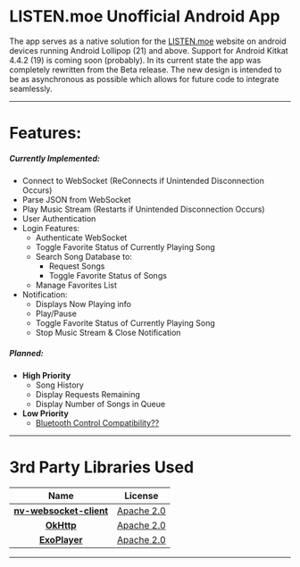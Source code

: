 # LISTEN.moe Unofficial Android App 

The app serves as a native solution for the [LISTEN.moe](https://listen.moe/#/home "LISTEN.moe Homepage") website on android devices running Android Lollipop (21) and above. Support for Android Kitkat 4.4.2 (19) is coming soon (probably).
In its current state the app was completely rewritten from the Beta release. The new design is intended to be as asynchronous as possible which allows for future code to integrate seamlessly.
***
# Features:
##### Currently Implemented:
- Connect to WebSocket (ReConnects if Unintended Disconnection Occurs)
- Parse JSON from WebSocket
- Play Music Stream (Restarts if Unintended Disconnection Occurs)
- User Authentication
- Login Features:
    * Authenticate WebSocket
    * Toggle Favorite Status of Currently Playing Song
    * Search Song Database to:
        * Request Songs
        * Toggle Favorite Status of Songs
    * Manage Favorites List
- Notification:
    * Displays Now Playing info
    * Play/Pause
    * Toggle Favorite Status of Currently Playing Song
    * Stop Music Stream & Close Notification
##### Planned:
-  __High Priority__ 
    * Song History
    * Display Requests Remaining
    * Display Number of Songs in Queue 
- __Low Priority__
    * [Bluetooth Control Compatibility?? ](https://snag.gy/tiYgwn.jpg)
***
# 3rd Party Libraries Used
|Name        | License	|           
| :-------------: |:-------------:
| [__nv-websocket-client__](https://github.com/TakahikoKawasaki/nv-websocket-client)      | [Apache 2.0]	|
| [__OkHttp__](https://github.com/square/okhttp)      | [Apache 2.0]		|
| [__ExoPlayer__](https://github.com/google/ExoPlayer) | [Apache 2.0]	|      
[Apache 2.0]:https://www.apache.org/licenses/LICENSE-2.0
***